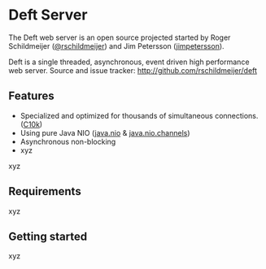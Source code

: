 # Deft Server
The Deft web server is an open source projected started by Roger Schildmeijer ([@rschildmeijer]) and
Jim Petersson ([jimpetersson]).

Deft is a single threaded, asynchronous, event driven high performance web server. 
Source and issue tracker: http://github.com/rschildmeijer/deft
 
## Features
 
 * Specialized and optimized for thousands of simultaneous connections. ([C10k])
 * Using pure Java NIO ([java.nio] & [java.nio.channels])
 * Asynchronous non-blocking
 * xyz

xyz

## Requirements
xyz

## Getting started
xyz

[@rschildmeijer]: http://twitter.com/rschildmeijer
[jimpetersson]: http://github.com/jimpetersson
[C10k]: http://en.wikipedia.org/wiki/C10k_problem
[java.nio]: http://download.oracle.com/javase/6/docs/api/java/nio/package-summary.html
[java.nio.channels]: http://download.oracle.com/javase/6/docs/api/java/nio/channels/package-summary.html